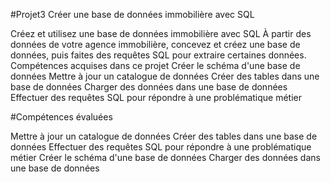#Projet3 Créer une base de données immobilière avec SQL

Créez et utilisez une base de données immobilière avec SQL À partir des données de votre agence immobilière, concevez et créez une base de données, puis faites des requêtes SQL pour extraire certaines données. Compétences acquises dans ce projet Créer le schéma d'une base de données Mettre à jour un catalogue de données Créer des tables dans une base de données Charger des données dans une base de données Effectuer des requêtes SQL pour répondre à une problématique métier

#Compétences évaluées

Mettre à jour un catalogue de données
Créer des tables dans une base de données
Effectuer des requêtes SQL pour répondre à une problématique métier
Créer le schéma d'une base de données
Charger des données dans une base de données
